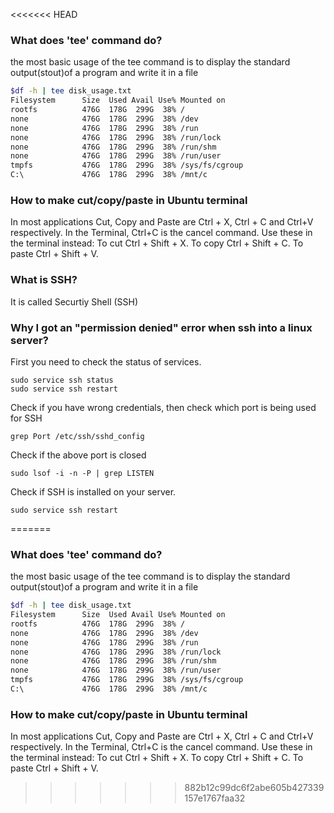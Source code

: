<<<<<<< HEAD
### What does 'tee' command do?
the most basic usage of the tee command is to display the standard output(stout)of a program and write it in a file

```bash
$df -h | tee disk_usage.txt  
Filesystem      Size  Used Avail Use% Mounted on
rootfs          476G  178G  299G  38% /
none            476G  178G  299G  38% /dev
none            476G  178G  299G  38% /run
none            476G  178G  299G  38% /run/lock
none            476G  178G  299G  38% /run/shm
none            476G  178G  299G  38% /run/user
tmpfs           476G  178G  299G  38% /sys/fs/cgroup
C:\             476G  178G  299G  38% /mnt/c
```

### How to make cut/copy/paste in Ubuntu terminal
In most applications Cut, Copy and Paste are Ctrl + X, Ctrl + C and Ctrl+V respectively.
In the Terminal, Ctrl+C is the cancel command. Use these in the terminal instead:
To cut Ctrl + Shift + X.
To copy Ctrl + Shift + C.
To paste Ctrl + Shift + V.

### What is SSH?

It is called Securtiy Shell (SSH)

### Why I got an "permission denied" error when ssh into a linux server?

First you need to check the status of services. 
```
sudo service ssh status
sudo service ssh restart
```
Check if you have wrong credentials, then check which port is being used for SSH 
```
grep Port /etc/ssh/sshd_config
```
Check if the above port is closed
```
sudo lsof -i -n -P | grep LISTEN
```
Check if SSH is installed on your server.
```
sudo service ssh restart
```




=======
### What does 'tee' command do?
the most basic usage of the tee command is to display the standard output(stout)of a program and write it in a file

```bash
$df -h | tee disk_usage.txt  
Filesystem      Size  Used Avail Use% Mounted on
rootfs          476G  178G  299G  38% /
none            476G  178G  299G  38% /dev
none            476G  178G  299G  38% /run
none            476G  178G  299G  38% /run/lock
none            476G  178G  299G  38% /run/shm
none            476G  178G  299G  38% /run/user
tmpfs           476G  178G  299G  38% /sys/fs/cgroup
C:\             476G  178G  299G  38% /mnt/c
```

### How to make cut/copy/paste in Ubuntu terminal
In most applications Cut, Copy and Paste are Ctrl + X, Ctrl + C and Ctrl+V respectively.
In the Terminal, Ctrl+C is the cancel command. Use these in the terminal instead:
To cut Ctrl + Shift + X.
To copy Ctrl + Shift + C.
To paste Ctrl + Shift + V.
>>>>>>> 882b12c99dc6f2abe605b427339157e1767faa32
